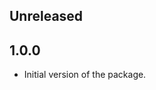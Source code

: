 <!-- Learn how to maintain this file at https://github.com/WordPress/gutenberg/tree/HEAD/packages#maintaining-changelogs. -->

## Unreleased

## 1.0.0

-   Initial version of the package.
